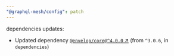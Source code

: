 ```yaml
---
"@graphql-mesh/config": patch
---
```

dependencies updates:
  - Updated dependency [`@envelop/core@^4.0.0` ↗︎](https://www.npmjs.com/package/@envelop/core/v/4.0.0) (from `^3.0.6`, in `dependencies`)
